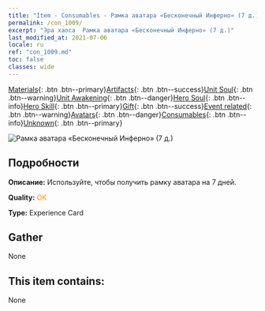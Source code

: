 ```yaml
---
title: "Item - Consumables - Рамка аватара «Бесконечный Инферно» (7 д.)"
permalink: /con_1009/
excerpt: "Эра хаоса  Рамка аватара «Бесконечный Инферно» (7 д.)"
last_modified_at: 2021-07-06
locale: ru
ref: "con_1009.md"
toc: false
classes: wide
---
```

 [Materials](/ItemsRU/){: .btn .btn--primary}[Artifacts](/ItemsRU/Artifacts/){: .btn .btn--success}[Unit Soul](/ItemsRU/UnitSoul/){: .btn .btn--warning}[Unit Awakening](/ItemsRU/UnitAwakening/){: .btn .btn--danger}[Hero Soul](/ItemsRU/HeroSoul/){: .btn .btn--info}[Hero Skill](/ItemsRU/HeroSkill/){: .btn .btn--primary}[Gift](/ItemsRU/Gift/){: .btn .btn--success}[Event related](/ItemsRU/Events/){: .btn .btn--warning}[Avatars](/ItemsRU/Avatars/){: .btn .btn--danger}[Consumables](/ItemsRU/Consumables/){: .btn .btn--info}[Unknown](/ItemsRU/Unknown/){: .btn .btn--primary}

 ![Рамка аватара «Бесконечный Инферно» (7 д.)](/images/a/avatarFrame_58.png)

## Подробности
 **Описание:** Используйте, чтобы получить рамку аватара на 7 дней.

 **Quality:** <span style="color: #FF8C00">OK</span>

 **Type:** Experience Card

## Gather

  None

## This item contains:

  None

